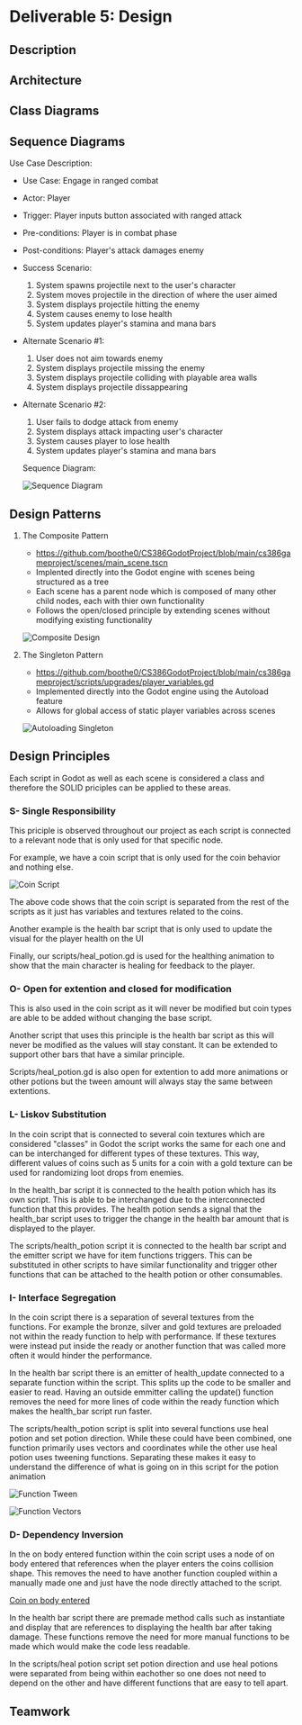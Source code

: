 # Deliverable 5: Design

## Description

## Architecture

## Class Diagrams

## Sequence Diagrams

Use Case Description: 
- Use Case: Engage in ranged combat
- Actor: Player
- Trigger: Player inputs button associated with ranged attack
- Pre-conditions: Player is in combat phase
- Post-conditions: Player's attack damages enemy
- Success Scenario:
   1. System spawns projectile next to the user's character
   2. System moves projectile in the direction of where the user aimed
   3. System displays projectile hitting the enemy
   4. System causes enemy to lose health
   5. System updates player's stamina and mana bars
- Alternate Scenario #1:
   1. User does not aim towards enemy
   2. System displays projectile missing the enemy
   3. System displays projectile colliding with playable area walls
   4. System displays projectile dissappearing
- Alternate Scenario #2:
   1. User fails to dodge attack from enemy
   2. System displays attack impacting user's character
   3. System causes player to lose health
   4. System updates player's stamina and mana bars

  Sequence Diagram:

  ![Sequence Diagram](https://i.imgur.com/AHr18EU.png)

## Design Patterns
1. The Composite Pattern
   - https://github.com/boothe0/CS386GodotProject/blob/main/cs386gameproject/scenes/main_scene.tscn
   - Implented directly into the Godot engine with scenes being structured as a tree
   - Each scene has a parent node which is composed of many other child nodes, each with thier own functionality
   - Follows the open/closed principle by extending scenes without modifying existing functionality

   ![Composite Design](https://i.imgur.com/iQ7nSOh.png)

2. The Singleton Pattern
   - https://github.com/boothe0/CS386GodotProject/blob/main/cs386gameproject/scripts/upgrades/player_variables.gd
   - Implemented directly into the Godot engine using the Autoload feature
   - Allows for global access of static player variables across scenes

   ![Autoloading Singleton](https://i.imgur.com/5arA4lm.png)

## Design Principles

Each script in Godot as well as each scene is considered a class and therefore the SOLID priciples can be applied to these 
areas. 

### S- Single Responsibility
This priciple is observed throughout our project as each script is connected to a relevant node that is only used for that specific node. 

For example, we have a coin script that is only used for the coin behavior and nothing else. 

![Coin Script](https://i.imgur.com/3x2CLik.png)

The above code shows that the coin script is separated from the rest of the scripts as it just has variables and textures related to the coins.

Another example is the health bar script that is only used to update the visual for the player health on the UI

Finally, our scripts/heal_potion.gd is used for the healthing animation to show that the main character is healing for feedback to the player.

### O- Open for extention and closed for modification

This is also used in the coin script as it will never be modified but coin types are able to be added without changing the base script.

Another script that uses this principle is the health bar script as this will never be modified as the values will stay constant. It can be 
extended to support other bars that have a similar principle.

Scripts/heal_potion.gd is also open for extention to add more animations or other potions but the tween amount will always
stay the same between extentions.

### L- Liskov Substitution

In the coin script that is connected to several coin textures which are considered "classes" in Godot the script works the same for each one
and can be interchanged for different types of these textures. This way, different values of coins such as 5 units for a coin with a gold texture
can be used for randomizing loot drops from enemies. 

In the health_bar script it is connected to the health potion which has its own script. This is able to be interchanged due to the 
interconnected function that this provides. The health potion sends a signal that the health_bar script uses to trigger the change in the health bar 
amount that is displayed to the player.

The scripts/health_potion script it is connected to the health bar script and the emitter script we have for item functions triggers. This can be 
substituted in other scripts to have similar functionality and trigger other functions that can be attached to the health potion or other consumables.

### I- Interface Segregation

In the coin script there is a separation of several textures from the functions. For example the bronze, silver and gold textures are preloaded 
not within the ready function to help with performance. If these textures were instead put inside the ready or another function that was called more often
it would hinder the performance.

In the health bar script there is an emitter of health_update connected to a separate function within the script. This splits up the code to be 
smaller and easier to read. Having an outside emmitter calling the update() function removes the need for more lines of code within the ready function
which makes the health_bar script run faster.

The scripts/health_potion script is split into several functions use heal potion and set potion direction. While these could have been combined,
one function primarily uses vectors and coordinates while the other use heal potion uses tweening functions. Separating these makes it easy to 
understand the difference of what is going on in this script for the potion animation

![Function Tween](https://i.imgur.com/e3SU7mP.png)

![Function Vectors](https://i.imgur.com/D7UBDyW.png)

### D- Dependency Inversion

In the on body entered function within the coin script uses a node of on body entered that references when the player enters the coins 
collision shape. This removes the need to have another function coupled within a manually made one and just have the node directly attached to the script.

[Coin on body entered](https://i.imgur.com/elH5vq6.png)

In the health bar script there are premade method calls such as instantiate and display that are references to displaying the health bar after taking
damage. These functions remove the need for more manual functions to be made which would make the code less readable. 

In the scripts/heal potion script set potion direction and use heal potions were separated from being within eachother so one does not need
to depend on the other and have different functions that are easy to tell apart.

## Teamwork

